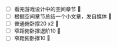 - [ ] 看完游戏设计中的空间章节 🔺 
- [ ] 根据空间章节总结一个小文章，发自媒体 🔼 
- [ ] 普通俯卧撑20 x2 🔼 
- [ ] 窄距俯卧撑退阶10 🔼 
- [ ] 窄距俯卧撑10 🔼 
